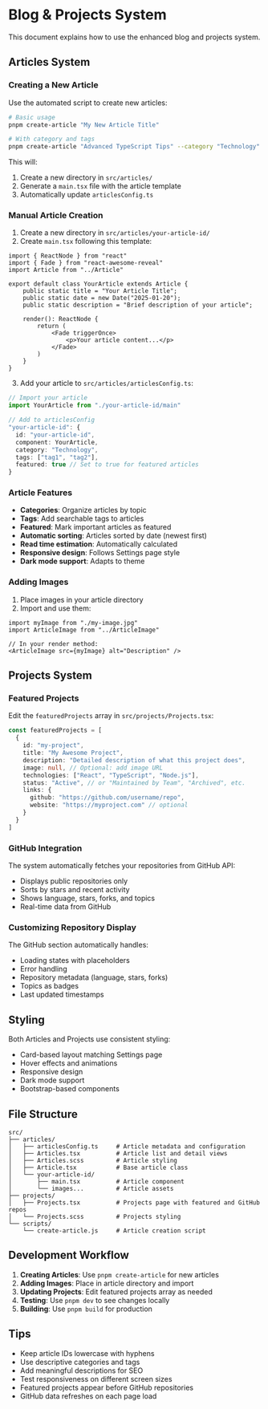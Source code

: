 # Blog & Projects System

This document explains how to use the enhanced blog and projects system.

## Articles System

### Creating a New Article

Use the automated script to create new articles:

```bash
# Basic usage
pnpm create-article "My New Article Title"

# With category and tags
pnpm create-article "Advanced TypeScript Tips" --category "Technology" --tags "typescript,programming,tips"
```

This will:
1. Create a new directory in `src/articles/`
2. Generate a `main.tsx` file with the article template
3. Automatically update `articlesConfig.ts`

### Manual Article Creation

1. Create a new directory in `src/articles/your-article-id/`
2. Create `main.tsx` following this template:

```tsx
import { ReactNode } from "react"
import { Fade } from "react-awesome-reveal"
import Article from "../Article"

export default class YourArticle extends Article {
    public static title = "Your Article Title";
    public static date = new Date("2025-01-20");
    public static description = "Brief description of your article";

    render(): ReactNode {
        return (
            <Fade triggerOnce>
                <p>Your article content...</p>
            </Fade>
        )
    }
}
```

3. Add your article to `src/articles/articlesConfig.ts`:

```typescript
// Import your article
import YourArticle from "./your-article-id/main"

// Add to articlesConfig
"your-article-id": {
  id: "your-article-id",
  component: YourArticle,
  category: "Technology",
  tags: ["tag1", "tag2"],
  featured: true // Set to true for featured articles
}
```

### Article Features

- **Categories**: Organize articles by topic
- **Tags**: Add searchable tags to articles
- **Featured**: Mark important articles as featured
- **Automatic sorting**: Articles sorted by date (newest first)
- **Read time estimation**: Automatically calculated
- **Responsive design**: Follows Settings page style
- **Dark mode support**: Adapts to theme

### Adding Images

1. Place images in your article directory
2. Import and use them:

```tsx
import myImage from "./my-image.jpg"
import ArticleImage from "../ArticleImage"

// In your render method:
<ArticleImage src={myImage} alt="Description" />
```

## Projects System

### Featured Projects

Edit the `featuredProjects` array in `src/projects/Projects.tsx`:

```typescript
const featuredProjects = [
  {
    id: "my-project",
    title: "My Awesome Project",
    description: "Detailed description of what this project does",
    image: null, // Optional: add image URL
    technologies: ["React", "TypeScript", "Node.js"],
    status: "Active", // or "Maintained by Team", "Archived", etc.
    links: {
      github: "https://github.com/username/repo",
      website: "https://myproject.com" // optional
    }
  }
]
```

### GitHub Integration

The system automatically fetches your repositories from GitHub API:
- Displays public repositories only
- Sorts by stars and recent activity
- Shows language, stars, forks, and topics
- Real-time data from GitHub

### Customizing Repository Display

The GitHub section automatically handles:
- Loading states with placeholders
- Error handling
- Repository metadata (language, stars, forks)
- Topics as badges
- Last updated timestamps

## Styling

Both Articles and Projects use consistent styling:
- Card-based layout matching Settings page
- Hover effects and animations
- Responsive design
- Dark mode support
- Bootstrap-based components

## File Structure

```
src/
├── articles/
│   ├── articlesConfig.ts     # Article metadata and configuration
│   ├── Articles.tsx          # Article list and detail views
│   ├── Articles.scss         # Article styling
│   ├── Article.tsx           # Base article class
│   └── your-article-id/
│       ├── main.tsx          # Article component
│       └── images...         # Article assets
├── projects/
│   ├── Projects.tsx          # Projects page with featured and GitHub repos
│   └── Projects.scss         # Projects styling
└── scripts/
    └── create-article.js     # Article creation script
```

## Development Workflow

1. **Creating Articles**: Use `pnpm create-article` for new articles
2. **Adding Images**: Place in article directory and import
3. **Updating Projects**: Edit featured projects array as needed
4. **Testing**: Use `pnpm dev` to see changes locally
5. **Building**: Use `pnpm build` for production

## Tips

- Keep article IDs lowercase with hyphens
- Use descriptive categories and tags
- Add meaningful descriptions for SEO
- Test responsiveness on different screen sizes
- Featured projects appear before GitHub repositories
- GitHub data refreshes on each page load
